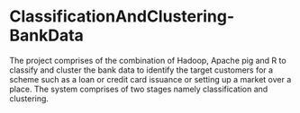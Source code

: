 # ClassificationAndClustering-BankData
The project comprises of the combination of Hadoop, Apache pig and R to classify and cluster the bank data to identify the target customers for a scheme such as a loan or credit card issuance or setting up a market over a place. 
The system comprises of two stages namely classification and clustering. 
